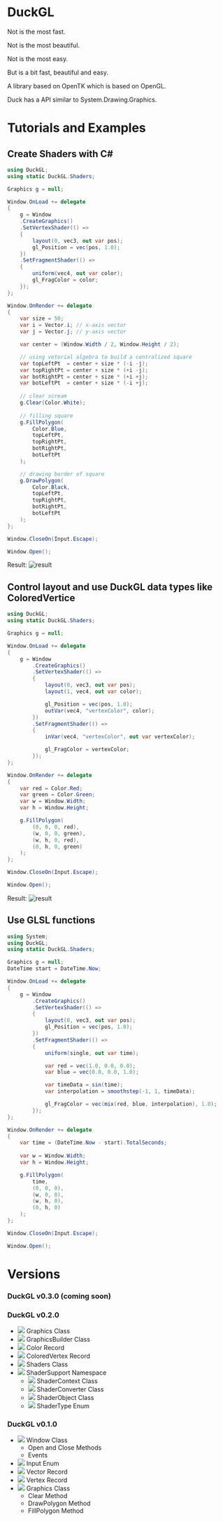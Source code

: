 # DuckGL

Not is the most fast.

Not is the most beautiful.

Not is the most easy.

But is a bit fast, beautiful and easy.

A library based on OpenTK which is based on OpenGL.

Duck has a API similar to System.Drawing.Graphics.

# Tutorials and Examples

## Create Shaders with C#

```cs
using DuckGL;
using static DuckGL.Shaders;

Graphics g = null;

Window.OnLoad += delegate
{
    g = Window
    .CreateGraphics()
    .SetVertexShader(() =>
    {
        layout(0, vec3, out var pos);
        gl_Position = vec(pos, 1.0);
    })
    .SetFragmentShader(() =>
    {
        uniform(vec4, out var color);
        gl_FragColor = color;
    });
};

Window.OnRender += delegate
{
    var size = 50;
    var i = Vector.i; // x-axis vector
    var j = Vector.j; // y-axis vector

    var center = (Window.Width / 2, Window.Height / 2);

    // using vetorial algebra to build a centralized square
    var topLeftPt  = center + size * (-i -j);
    var topRightPt = center + size * (+i -j);
    var botRightPt = center + size * (+i +j);
    var botLeftPt  = center + size * (-i +j);
    
    // clear scream
    g.Clear(Color.White);
    
    // filling square
    g.FillPolygon(
        Color.Blue,
        topLeftPt,
        topRightPt,
        botRightPt,
        botLeftPt
    );

    // drawing border of square
    g.DrawPolygon(
        Color.Black,
        topLeftPt,
        topRightPt,
        botRightPt,
        botLeftPt
    );
};

Window.CloseOn(Input.Escape);

Window.Open();
```
Result:
![result](./smp/RectSample/result.jpg)

## Control layout and use DuckGL data types like ColoredVertice

```cs
using DuckGL;
using static DuckGL.Shaders;

Graphics g = null;

Window.OnLoad += delegate
{
    g = Window
        .CreateGraphics()
        .SetVertexShader(() =>
        {
            layout(0, vec3, out var pos);
            layout(1, vec4, out var color);

            gl_Position = vec(pos, 1.0);
            outVar(vec4, "vertexColor", color);
        })
        .SetFragmentShader(() =>
        {
            inVar(vec4, "vertexColor", out var vertexColor);

            gl_FragColor = vertexColor;
        });
};

Window.OnRender += delegate
{
    var red = Color.Red;
    var green = Color.Green;
    var w = Window.Width;
    var h = Window.Height;

    g.FillPolygon(
        (0, 0, 0, red),
        (w, 0, 0, green),
        (w, h, 0, red),
        (0, h, 0, green)
    );
};

Window.CloseOn(Input.Escape);

Window.Open();
```
Result:
![result](./smp/ShaderExample/result.jpg)

## Use GLSL functions

```cs
using System;
using DuckGL;
using static DuckGL.Shaders;

Graphics g = null;
DateTime start = DateTime.Now;

Window.OnLoad += delegate
{
    g = Window
        .CreateGraphics()
        .SetVertexShader(() =>
        {
            layout(0, vec3, out var pos);
            gl_Position = vec(pos, 1.0);
        })
        .SetFragmentShader(() =>
        {
            uniform(single, out var time);

            var red = vec(1.0, 0.0, 0.0);
            var blue = vec(0.0, 0.0, 1.0);

            var timeData = sin(time);
            var interpolation = smoothstep(-1, 1, timeData);

            gl_FragColor = vec(mix(red, blue, interpolation), 1.0);
        });
};

Window.OnRender += delegate
{
    var time = (DateTime.Now - start).TotalSeconds;
    
    var w = Window.Width;
    var h = Window.Height;

    g.FillPolygon(
        time,
        (0, 0, 0),
        (w, 0, 0),
        (w, h, 0),
        (0, h, 0)
    );
};

Window.CloseOn(Input.Escape);

Window.Open();
```

# Versions

### DuckGL v0.3.0 (coming soon)

### DuckGL v0.2.0

 - ![](https://img.shields.io/badge/updated-green) Graphics Class
 - ![](https://img.shields.io/badge/new-green) GraphicsBuilder Class
 - ![](https://img.shields.io/badge/new-green) Color Record
 - ![](https://img.shields.io/badge/new-green) ColoredVertex Record
 - ![](https://img.shields.io/badge/new-green) Shaders Class
 - ![](https://img.shields.io/badge/new-green) ShaderSupport Namespace
    - ![](https://img.shields.io/badge/new-green) ShaderContext Class
    - ![](https://img.shields.io/badge/new-green) ShaderConverter Class
    - ![](https://img.shields.io/badge/new-green) ShaderObject Class
    - ![](https://img.shields.io/badge/new-green) ShaderType Enum

### DuckGL v0.1.0

 - ![](https://img.shields.io/badge/new-green) Window Class
    - Open and Close Methods
    - Events
 - ![](https://img.shields.io/badge/new-green) Input Enum
 - ![](https://img.shields.io/badge/new-green) Vector Record
 - ![](https://img.shields.io/badge/new-green) Vertex Record
 - ![](https://img.shields.io/badge/new-green) Graphics Class
    - Clear Method
    - DrawPolygon Method
    - FillPolygon Method